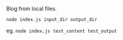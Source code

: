 Blog from local files.

`node index.js input_dir output_dir`

eg. `node index.js test_content test_output`
